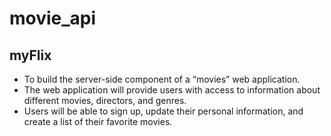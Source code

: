 # movie_api
## myFlix

* To build the server-side component of a “movies” web application. 
* The web application will provide users with access to information about different movies, directors, and genres. 
* Users will be able to sign up, update their personal information, and create a list of their favorite movies.

